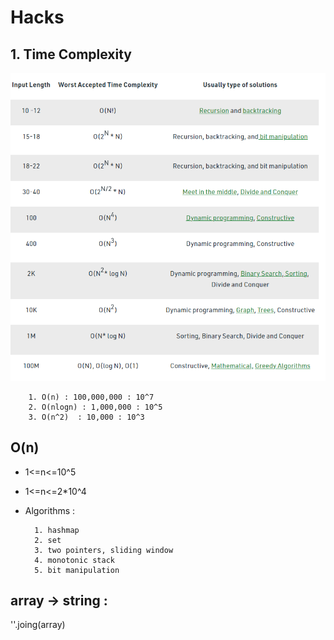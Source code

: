 # Hacks

## 1. Time Complexity
<img src="../../timecomplexity.png"/>

        1. O(n) : 100,000,000 : 10^7
        2. O(nlogn) : 1,000,000 : 10^5
        3. O(n^2)  : 10,000 : 10^3

## O(n)
- 1<=n<=10^5
- 1<=n<=2*10^4
- Algorithms :

        1. hashmap
        2. set
        3. two pointers, sliding window
        4. monotonic stack
        5. bit manipulation


## array -> string : 
''.joing(array)


